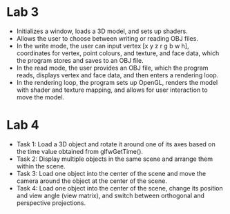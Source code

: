 # Lab 3

- Initializes a window, loads a 3D model, and sets up shaders.
- Allows the user to choose between writing or reading OBJ files.
- In the write mode, the user can input vertex [x y z r g b w h], coordinates for vertex, point colours, and texture, and face data, which the program stores and saves to an OBJ file.
- In the read mode, the user provides an OBJ file, which the program reads, displays vertex and face data, and then enters a rendering loop.
- In the rendering loop, the program sets up OpenGL, renders the model with shader and texture mapping, and allows for user interaction to move the model.

# Lab 4

- Task 1: Load a 3D object and rotate it around one of its axes based on the time value obtained from glfwGetTime().
- Task 2: Display multiple objects in the same scene and arrange them within the scene.
- Task 3: Load one object into the center of the scene and move the camera around the object at the center of the scene.
- Task 4: Load one object into the center of the scene, change its position and view angle (view matrix), and switch between orthogonal and perspective projections.
